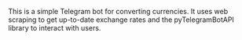 This is a simple Telegram bot for converting currencies.
It uses web scraping to get up-to-date exchange rates and the pyTelegramBotAPI library to interact with users.

